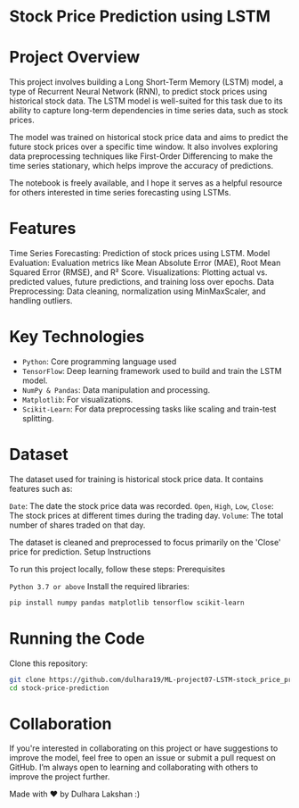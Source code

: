 # Stock Price Prediction using LSTM

# Project Overview

This project involves building a Long Short-Term Memory (LSTM) model, a type of Recurrent Neural Network (RNN), to predict stock prices using historical stock data. The LSTM model is well-suited for this task due to its ability to capture long-term dependencies in time series data, such as stock prices.

The model was trained on historical stock price data and aims to predict the future stock prices over a specific time window. It also involves exploring data preprocessing techniques like First-Order Differencing to make the time series stationary, which helps improve the accuracy of predictions.

The notebook is freely available, and I hope it serves as a helpful resource for others interested in time series forecasting using LSTMs.
# Features

Time Series Forecasting: Prediction of stock prices using LSTM.
Model Evaluation: Evaluation metrics like Mean Absolute Error (MAE), Root Mean Squared Error (RMSE), and R² Score.
Visualizations: Plotting actual vs. predicted values, future predictions, and training loss over epochs.
Data Preprocessing: Data cleaning, normalization using MinMaxScaler, and handling outliers.

# Key Technologies

- `Python`: Core programming language used
- `TensorFlow`: Deep learning framework used to build and train the LSTM model.
- `NumPy & Pandas`: Data manipulation and processing.
- `Matplotlib`: For visualizations.
- `Scikit-Learn`: For data preprocessing tasks like scaling and train-test splitting.

# Dataset

The dataset used for training is historical stock price data. It contains features such as:

`Date`: The date the stock price data was recorded.
`Open`, `High`, `Low`, `Close`: The stock prices at different times during the trading day.
`Volume`: The total number of shares traded on that day.

The dataset is cleaned and preprocessed to focus primarily on the 'Close' price for prediction.
Setup Instructions

To run this project locally, follow these steps:
Prerequisites

`Python 3.7 or above`
Install the required libraries:

  ```bash
  pip install numpy pandas matplotlib tensorflow scikit-learn
  ```

# Running the Code

Clone this repository:
  ```bash
  git clone https://github.com/dulhara19/ML-project07-LSTM-stock_price_prediction.git
  cd stock-price-prediction
  ```
# Collaboration

If you're interested in collaborating on this project or have suggestions to improve the model, feel free to open an issue or submit a pull request on GitHub. I’m always open to learning and collaborating with others to improve the project further.

Made with ❤️ by Dulhara Lakshan :) 
